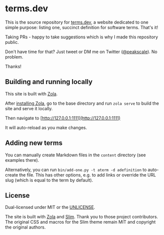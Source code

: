 # terms.dev

This is the source repository for [terms.dev](https://terms.dev), a website dedicated to one
simple purpose: listing one, succinct definition for software terms. That's it!

Taking PRs - happy to take suggestions which is why I made this repository public.

Don't have time for that? Just tweet or DM me on Twitter
([@peakscale](https://twitter.com/peakscale)). No problem.

Thanks!

## Building and running locally

This site is built with [Zola](https://www.getzola.org/).

After [installing Zola](https://www.getzola.org/documentation/getting-started/installation/), go
to the base directory and run `zola serve` to build the site and serve it locally.

Then navigate to [http://127.0.0.1:1111](http://127.0.0.1:1111)

It will auto-reload as you make changes.

## Adding new terms

You can manually create Markdown files in the `content` directory (see examples there).

Alternatively, you can run `bin/add-one.py -t aterm -d adefinition` to auto-create the file.
This has other options, e.g. to add links or override the URL slug (which is equal to the term
by default).

## License

Dual-licensed under MIT or the [UNLICENSE](https://unlicense.org).

The site is built with [Zola](https://getzola.org) and [Slim](https://github.com/jameshclrk/zola-slim).
Thank you to those project contributors. The original CSS and macros for the Slim theme remain MIT
and copyright the original authors.
